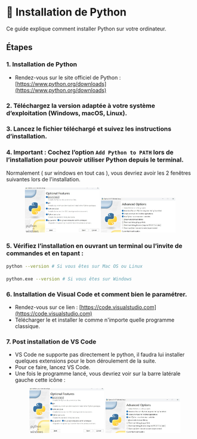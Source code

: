 # 💾 Installation de Python

Ce guide explique comment installer Python sur votre ordinateur.

## Étapes

### 1. Installation de Python 
- Rendez-vous sur le site officiel de Python :  
   [https://www.python.org/downloads](https://www.python.org/downloads)

### 2. Téléchargez la version adaptée à votre système d’exploitation (Windows, macOS, Linux).

### 3. Lancez le fichier téléchargé et suivez les instructions d’installation.

### 4. **Important** : Cochez l’option `Add Python to PATH` lors de l’installation pour pouvoir utiliser Python depuis le terminal.<br>

Normalement ( sur windows en tout cas ), vous devriez avoir les 2 fenêtres suivantes lors de l'installation.

<p align="center">
  <img src="./Install0.jpg" alt="Window0" width="200">
  <img src="./installA.jpg" alt="WindowA" width="200">
</p>



### 5. Vérifiez l’installation en ouvrant un terminal ou l’invite de commandes et en tapant :  
   ```bash
   python --version # Si vous êtes sur Mac OS ou Linux

   python.exe --version # Si vous êtes sur Windows
```

### 6. Installation de Visual Code et comment bien le paramétrer.
-   Rendez-vous sur ce lien : [https://code.visualstudio.com](https://code.visualstudio.com)
- Télécharger le et installer le comme n'importe quelle programme classique.

### 7. Post installation de VS Code
- VS Code ne supporte pas directement le python, il faudra lui installer quelques extensions pour le bon déroulement de la suite.
- Pour ce faire, lancez VS Code.
- Une fois le programme lancé, vous devriez voir sur la barre latérale gauche cette icône :<p align="center">
  <img src="./Install0.jpg" alt="Window0" width="200">
  <img src="./installA.jpg" alt="WindowA" width="200">
</p>
